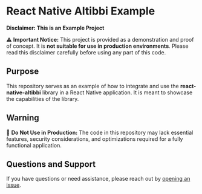 # React Native Altibbi Example

**Disclaimer: This is an Example Project**

⚠️ **Important Notice:** This project is provided as a demonstration and proof of concept. It is **not suitable for use in production environments**. Please read this disclaimer carefully before using any part of this code.

## Purpose

This repository serves as an example of how to integrate and use the **react-native-altibbi** library in a React Native application. It is meant to showcase the capabilities of the library.

## Warning

🚨 **Do Not Use in Production:** The code in this repository may lack essential features, security considerations, and optimizations required for a fully functional application.

## Questions and Support

If you have questions or need assistance, please reach out by [opening an issue](https://github.com/altibbi-com/altibbi-react-native/issues).
